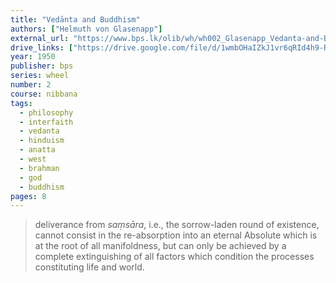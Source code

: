 ```yaml
---
title: "Vedānta and Buddhism"
authors: ["Helmuth von Glasenapp"]
external_url: "https://www.bps.lk/olib/wh/wh002_Glasenapp_Vedanta-and-Buddhism.html"
drive_links: ["https://drive.google.com/file/d/1wmbOHaIZkJ1vr6qRId4h9-RZ8opd1z6T/view?usp=drivesdk", "https://drive.google.com/file/d/1PYEpdekzqvI9tkdMP2pBJumlGyFl1qmZ/view?usp=drivesdk"]
year: 1950
publisher: bps
series: wheel
number: 2
course: nibbana
tags:
  - philosophy
  - interfaith
  - vedanta
  - hinduism
  - anatta
  - west
  - brahman
  - god
  - buddhism
pages: 8
---
```


> deliverance from *saṃsāra*, i.e., the sorrow-laden round of existence, cannot consist in the re-absorption into an eternal Absolute which is at the root of all manifoldness, but can only be achieved by a complete extinguishing of all factors which condition the processes constituting life and world.


